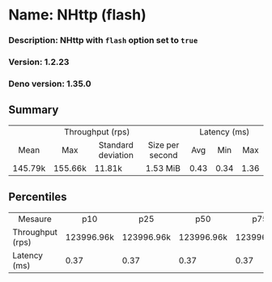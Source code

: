 # Name: NHttp (flash) 
  ### Description: NHttp with `flash` option set to `true`
  ### Version: 1.2.23
  ### Deno version: 1.35.0

## Summary
<table>
<tr>
    <td align="center" colspan="4">Throughput (rps)</td>
    <td align="center" colspan="3">Latency (ms)</td>
</tr>
<tr>
    <td align="center">Mean</td>
    <td align="center">Max</td>
    <td align="center">Standard deviation</td>
    <td align="center">Size per second</td>
    <td align="center">Avg</td>
    <td align="center">Min</td>
    <td align="center">Max</td>
</tr>
<tr>
    <td>145.79k</td>
    <td>155.66k</td>
    <td>11.81k</td>
    <td>1.53 MiB</td>
    <td>0.43</td>
    <td>0.34</td>
    <td>1.36</td>
</tr>
</table>

## Percentiles

<table>
<tr>
  <td align="center">Mesaure</td>
  <td align="center">p10</td>
  <td align="center">p25</td>
  <td align="center">p50</td>
  <td align="center">p75</td>
  <td align="center">p90</td>
  <td align="center">p95</td>
  <td align="center">p99</td>
</tr>
<tr>
  <td>Throughput (rps)</td>
  <td>123996.96k</td>
  <td>123996.96k</td>
  <td>123996.96k</td>
  <td>123996.96k</td>
  <td>155657.39k</td>
  <td>155657.39k</td>
  <td>155657.39k</td>
</tr>
<tr>
  <td>Latency (ms)</td>
  <td>0.37</td>
  <td>0.37</td>
  <td>0.37</td>
  <td>0.37</td>
  <td>0.52</td>
  <td>0.58</td>
  <td>0.78</td>
</tr>
</table>
